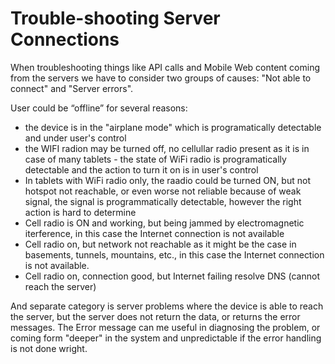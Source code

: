 # Trouble-shooting Server Connections

When troubleshooting things like API calls and Mobile Web content coming from the servers we have to consider two groups of causes: "Not able to connect" and "Server errors".

User could be “offline” for several reasons:

- the device is in the "airplane mode" which is programatically detectable and under user's control
- the WIFI radion may be turned off, no cellullar radio present as it is in case of many tablets - the state of WiFi radio is programatically detectable and the action to turn it on is in user's control
- In tablets with WiFi radio only, the raadio could be turned ON, but not hotspot not reachable, or even worse not reliable because of weak signal, the signal is programmatically detectable, however the right action is hard to determine
- Cell radio is ON and working, but being jammed by electromagnetic iterference, in this case the Internet connection is not available 
- Cell radio on, but network not reachable as it might be the case in basements, tunnels, mountains, etc., in this case the Internet connection is not available.
- Cell radio on, connection good, but Internet failing resolve DNS (cannot reach the server)



And separate category is server problems where the device is able to reach the server, but the server does not return the data, or returns the error messages. The Error message can me useful in diagnosing the problem, or coming form "deeper" in the system and unpredictable if the error handling is not done wright.

